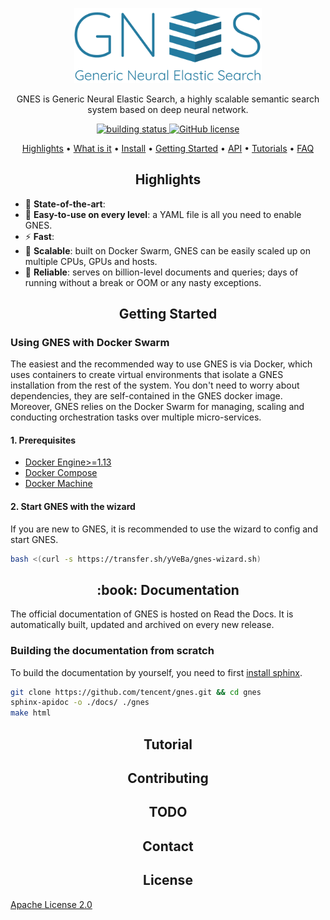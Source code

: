 <p align="center">
    <img src=".github/gnes-logo-tight.png?raw=true" width="300" alt="GNES Generic Neural Elastic Search, logo made by Han Xiao">
</p>

<p align="center">GNES is Generic Neural Elastic Search, a highly scalable semantic search system based on deep neural network.</p>

<p align="center">
<a href="#">
    <img src="http://badge.orange-ci.oa.com/ai-innersource/nes.svg" alt="building status">
</a>
<a href="https://github.com/hanxiao/bert-as-service/blob/master/LICENSE">
    <img src="https://img.shields.io/github/license/tensorflow/tensorflow.svg"
         alt="GitHub license">
</a>
</p>

<p align="center">
  <a href="#highlights">Highlights</a> •
  <a href="#what-is-it">What is it</a> •
  <a href="#install">Install</a> •
  <a href="#getting-started">Getting Started</a> •
  <a href="#server-and-client-api">API</a> •
  <a href="#book-tutorial">Tutorials</a> •
  <a href="#speech_balloon-faq">FAQ</a>  
</p>



<h2 align="center">Highlights</h2>

- :telescope: **State-of-the-art**: 
- :hatching_chick: **Easy-to-use on every level**: a YAML file is all you need to enable GNES.
- :zap: **Fast**: 
- :octopus: **Scalable**: built on Docker Swarm, GNES can be easily scaled up on multiple CPUs, GPUs and hosts.
- :gem: **Reliable**: serves on billion-level documents and queries; days of running without a break or OOM or any nasty exceptions.


<h2 align="center">Getting Started</h2>

### Using GNES with Docker Swarm

The easiest and the recommended way to use GNES is via Docker, which uses containers to create virtual environments that isolate a GNES installation from the rest of the system. You don't need to worry about dependencies, they are self-contained in the GNES docker image. Moreover, GNES relies on the Docker Swarm for managing, scaling and conducting orchestration tasks over multiple micro-services. 

#### 1. Prerequisites

- [Docker Engine>=1.13](https://docs.docker.com/install/)
- [Docker Compose](https://docs.docker.com/compose/install/)
- [Docker Machine](https://docs.docker.com/machine/install-machine/)


#### 2. Start GNES with the wizard

If you are new to GNES, it is recommended to use the wizard to config and start GNES.

```bash
bash <(curl -s https://transfer.sh/yVeBa/gnes-wizard.sh)
```

<h2 align="center">:book: Documentation</h2>

The official documentation of GNES is hosted on Read the Docs. It is automatically built, updated and archived on every new release. 


### Building the documentation from scratch

To build the documentation by yourself, you need to first [install sphinx](http://www.sphinx-doc.org/en/master/usage/installation.html).

```bash
git clone https://github.com/tencent/gnes.git && cd gnes
sphinx-apidoc -o ./docs/ ./gnes
make html
```

<h2 align="center">Tutorial</h2>

<h2 align="center">Contributing</h2>

<h2 align="center">TODO</h2>

<h2 align="center">Contact</h2>

<h2 align="center">License</h2>

[Apache License 2.0](./LICENSE)